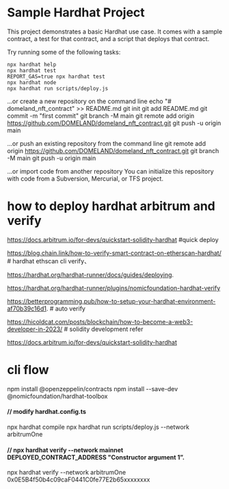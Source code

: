 # Sample Hardhat Project

This project demonstrates a basic Hardhat use case. It comes with a sample contract, a test for that contract, and a script that deploys that contract.

Try running some of the following tasks:

```shell
npx hardhat help
npx hardhat test
REPORT_GAS=true npx hardhat test
npx hardhat node
npx hardhat run scripts/deploy.js
```

…or create a new repository on the command line
echo "# domeland_nft_contract" >> README.md
git init
git add README.md
git commit -m "first commit"
git branch -M main
git remote add origin https://github.com/DOMELAND/domeland_nft_contract.git
git push -u origin main

…or push an existing repository from the command line
git remote add origin https://github.com/DOMELAND/domeland_nft_contract.git
git branch -M main
git push -u origin main

…or import code from another repository
You can initialize this repository with code from a Subversion, Mercurial, or TFS project.


# how to deploy hardhat arbitrum and verify

https://docs.arbitrum.io/for-devs/quickstart-solidity-hardhat    #quick deploy

https://blog.chain.link/how-to-verify-smart-contract-on-etherscan-hardhat/      # hardhat ethscan cli verify、

https://hardhat.org/hardhat-runner/docs/guides/deploying.    


https://hardhat.org/hardhat-runner/plugins/nomicfoundation-hardhat-verify

https://betterprogramming.pub/how-to-setup-your-hardhat-environment-af70b39c16d1.  #  auto verify

https://hicoldcat.com/posts/blockchain/how-to-become-a-web3-developer-in-2023/      # solidity development refer


https://docs.arbitrum.io/for-devs/quickstart-solidity-hardhat


# cli flow

npm install @openzeppelin/contracts
npm install --save-dev @nomicfoundation/hardhat-toolbox

#### // modify hardhat.config.ts
npx hardhat compile
npx hardhat run scripts/deploy.js --network arbitrumOne

#### // npx hardhat verify --network mainnet DEPLOYED_CONTRACT_ADDRESS "Constructor argument 1”.  

npx hardhat verify --network arbitrumOne 0x0E5B4f50b4c09caF0441C0fe77E2b65xxxxxxxx

